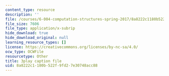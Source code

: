 ```yaml
---
content_type: resource
description: ''
file: /courses/6-004-computation-structures-spring-2017/8a8222c1180b522f9fd27e30748acc88_r6Tk1-jZxzg.vtt
file_size: 7606
file_type: application/x-subrip
hide_download: true
hide_download_original: null
learning_resource_types: []
license: https://creativecommons.org/licenses/by-nc-sa/4.0/
ocw_type: OCWFile
resourcetype: Other
title: 3play caption file
uid: 8a8222c1-180b-522f-9fd2-7e30748acc88
---
```

